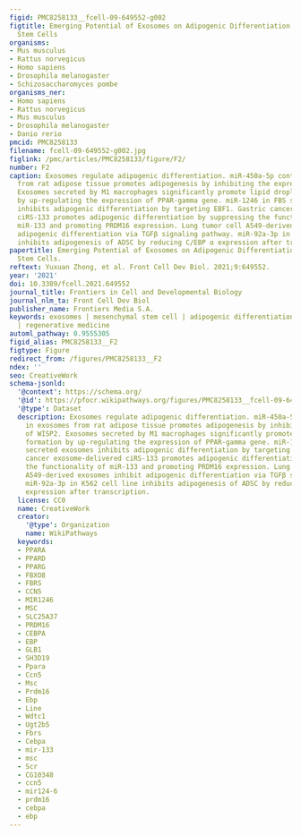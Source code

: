 ```yaml
---
figid: PMC8258133__fcell-09-649552-g002
figtitle: Emerging Potential of Exosomes on Adipogenic Differentiation of Mesenchymal
  Stem Cells
organisms:
- Mus musculus
- Rattus norvegicus
- Homo sapiens
- Drosophila melanogaster
- Schizosaccharomyces pombe
organisms_ner:
- Homo sapiens
- Rattus norvegicus
- Mus musculus
- Drosophila melanogaster
- Danio rerio
pmcid: PMC8258133
filename: fcell-09-649552-g002.jpg
figlink: /pmc/articles/PMC8258133/figure/F2/
number: F2
caption: Exosomes regulate adipogenic differentiation. miR-450a-5p contained in exosomes
  from rat adipose tissue promotes adipogenesis by inhibiting the expression of WISP2.
  Exosomes secreted by M1 macrophages significantly promote lipid droplet formation
  by up-regulating the expression of PPAR-gamma gene. miR-1246 in FBS secreted exosomes
  inhibits adipogenic differentiation by targeting EBF1. Gastric cancer exosome-delivered
  ciRS-133 promotes adipogenic differentiation by suppressing the functionality of
  miR-133 and promoting PRDM16 expression. Lung tumor cell A549-derived exosomes inhibit
  adipogenic differentiation via TGFβ signaling pathway. miR-92a-3p in K562 cell line
  inhibits adipogenesis of ADSC by reducing C/EBP α expression after transcription.
papertitle: Emerging Potential of Exosomes on Adipogenic Differentiation of Mesenchymal
  Stem Cells.
reftext: Yuxuan Zhong, et al. Front Cell Dev Biol. 2021;9:649552.
year: '2021'
doi: 10.3389/fcell.2021.649552
journal_title: Frontiers in Cell and Developmental Biology
journal_nlm_ta: Front Cell Dev Biol
publisher_name: Frontiers Media S.A.
keywords: exosomes | mesenchymal stem cell | adipogenic differentiation | adipogenesis
  | regenerative medicine
automl_pathway: 0.9555305
figid_alias: PMC8258133__F2
figtype: Figure
redirect_from: /figures/PMC8258133__F2
ndex: ''
seo: CreativeWork
schema-jsonld:
  '@context': https://schema.org/
  '@id': https://pfocr.wikipathways.org/figures/PMC8258133__fcell-09-649552-g002.html
  '@type': Dataset
  description: Exosomes regulate adipogenic differentiation. miR-450a-5p contained
    in exosomes from rat adipose tissue promotes adipogenesis by inhibiting the expression
    of WISP2. Exosomes secreted by M1 macrophages significantly promote lipid droplet
    formation by up-regulating the expression of PPAR-gamma gene. miR-1246 in FBS
    secreted exosomes inhibits adipogenic differentiation by targeting EBF1. Gastric
    cancer exosome-delivered ciRS-133 promotes adipogenic differentiation by suppressing
    the functionality of miR-133 and promoting PRDM16 expression. Lung tumor cell
    A549-derived exosomes inhibit adipogenic differentiation via TGFβ signaling pathway.
    miR-92a-3p in K562 cell line inhibits adipogenesis of ADSC by reducing C/EBP α
    expression after transcription.
  license: CC0
  name: CreativeWork
  creator:
    '@type': Organization
    name: WikiPathways
  keywords:
  - PPARA
  - PPARD
  - PPARG
  - FBXO8
  - FBRS
  - CCN5
  - MIR1246
  - MSC
  - SLC25A37
  - PRDM16
  - CEBPA
  - EBP
  - GLB1
  - SH3D19
  - Ppara
  - Ccn5
  - Msc
  - Prdm16
  - Ebp
  - Line
  - Wdtc1
  - Ugt2b5
  - Fbrs
  - Cebpa
  - mir-133
  - msc
  - Scr
  - CG10348
  - ccn5
  - mir124-6
  - prdm16
  - cebpa
  - ebp
---
```

